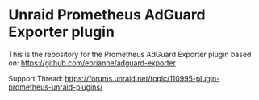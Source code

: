 # Unraid Prometheus AdGuard Exporter plugin

This is the repository for the Prometheus AdGuard Exporter plugin based on: https://github.com/ebrianne/adguard-exporter

Support Thread: https://forums.unraid.net/topic/110995-plugin-prometheus-unraid-plugins/